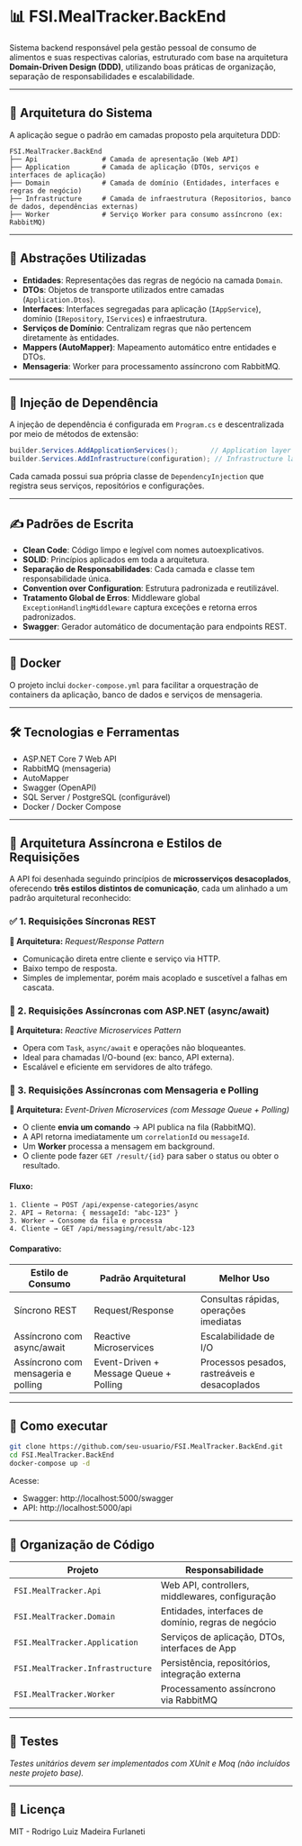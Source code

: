 ﻿
# 📊 FSI.MealTracker.BackEnd

Sistema backend responsável pela gestão pessoal de consumo de alimentos e suas respectivas calorias, estruturado com base na arquitetura **Domain-Driven Design (DDD)**, utilizando boas práticas de organização, separação de responsabilidades e escalabilidade.

---

## 🧱 Arquitetura do Sistema

A aplicação segue o padrão em camadas proposto pela arquitetura DDD:

```
FSI.MealTracker.BackEnd
├── Api                # Camada de apresentação (Web API)
├── Application        # Camada de aplicação (DTOs, serviços e interfaces de aplicação)
├── Domain             # Camada de domínio (Entidades, interfaces e regras de negócio)
├── Infrastructure     # Camada de infraestrutura (Repositorios, banco de dados, dependências externas)
├── Worker             # Serviço Worker para consumo assíncrono (ex: RabbitMQ)
```

---

## 🧩 Abstrações Utilizadas

- **Entidades**: Representações das regras de negócio na camada `Domain`.
- **DTOs**: Objetos de transporte utilizados entre camadas (`Application.Dtos`).
- **Interfaces**: Interfaces segregadas para aplicação (`IAppService`), domínio (`IRepository`, `IServices`) e infraestrutura.
- **Serviços de Domínio**: Centralizam regras que não pertencem diretamente às entidades.
- **Mappers (AutoMapper)**: Mapeamento automático entre entidades e DTOs.
- **Mensageria**: Worker para processamento assíncrono com RabbitMQ.

---

## 💉 Injeção de Dependência

A injeção de dependência é configurada em `Program.cs` e descentralizada por meio de métodos de extensão:

```csharp
builder.Services.AddApplicationServices();        // Application layer
builder.Services.AddInfrastructure(configuration); // Infrastructure layer
```

Cada camada possui sua própria classe de `DependencyInjection` que registra seus serviços, repositórios e configurações.

---

## ✍️ Padrões de Escrita

- **Clean Code**: Código limpo e legível com nomes autoexplicativos.
- **SOLID**: Princípios aplicados em toda a arquitetura.
- **Separação de Responsabilidades**: Cada camada e classe tem responsabilidade única.
- **Convention over Configuration**: Estrutura padronizada e reutilizável.
- **Tratamento Global de Erros**: Middleware global `ExceptionHandlingMiddleware` captura exceções e retorna erros padronizados.
- **Swagger**: Gerador automático de documentação para endpoints REST.

---

## 🐳 Docker

O projeto inclui `docker-compose.yml` para facilitar a orquestração de containers da aplicação, banco de dados e serviços de mensageria.

---

## 🛠️ Tecnologias e Ferramentas

- ASP.NET Core 7 Web API
- RabbitMQ (mensageria)
- AutoMapper
- Swagger (OpenAPI)
- SQL Server / PostgreSQL (configurável)
- Docker / Docker Compose

---

## 📡 Arquitetura Assíncrona e Estilos de Requisições

A API foi desenhada seguindo princípios de **microsserviços desacoplados**, oferecendo **três estilos distintos de comunicação**, cada um alinhado a um padrão arquitetural reconhecido:

### ✅ 1. Requisições Síncronas REST
**🔹 Arquitetura:** _Request/Response Pattern_

- Comunicação direta entre cliente e serviço via HTTP.
- Baixo tempo de resposta.
- Simples de implementar, porém mais acoplado e suscetível a falhas em cascata.

### 🔄 2. Requisições Assíncronas com ASP.NET (async/await)
**🔹 Arquitetura:** _Reactive Microservices Pattern_

- Opera com `Task`, `async/await` e operações não bloqueantes.
- Ideal para chamadas I/O-bound (ex: banco, API externa).
- Escalável e eficiente em servidores de alto tráfego.

### 📨 3. Requisições Assíncronas com Mensageria e Polling
**🔹 Arquitetura:** _Event-Driven Microservices (com Message Queue + Polling)_

- O cliente **envia um comando** → API publica na fila (RabbitMQ).
- A API retorna imediatamente um `correlationId` ou `messageId`.
- Um **Worker** processa a mensagem em background.
- O cliente pode fazer `GET /result/{id}` para saber o status ou obter o resultado.

#### Fluxo:
```
1. Cliente → POST /api/expense-categories/async
2. API → Retorna: { messageId: "abc-123" }
3. Worker → Consome da fila e processa
4. Cliente → GET /api/messaging/result/abc-123
```

#### Comparativo:

| Estilo de Consumo                      | Padrão Arquitetural                 | Melhor Uso                                |
|---------------------------------------|-------------------------------------|--------------------------------------------|
| Síncrono REST                         | Request/Response                    | Consultas rápidas, operações imediatas     |
| Assíncrono com async/await            | Reactive Microservices              | Escalabilidade de I/O                      |
| Assíncrono com mensageria e polling   | Event-Driven + Message Queue + Polling | Processos pesados, rastreáveis e desacoplados |

---

## 🚀 Como executar

```bash
git clone https://github.com/seu-usuario/FSI.MealTracker.BackEnd.git
cd FSI.MealTracker.BackEnd
docker-compose up -d
```

Acesse:
- Swagger: http://localhost:5000/swagger
- API: http://localhost:5000/api

---

## 📂 Organização de Código

| Projeto                            | Responsabilidade                                   |
|-----------------------------------|----------------------------------------------------|
| `FSI.MealTracker.Api`      | Web API, controllers, middlewares, configuração    |
| `FSI.MealTracker.Domain`   | Entidades, interfaces de domínio, regras de negócio|
| `FSI.MealTracker.Application` | Serviços de aplicação, DTOs, interfaces de App     |
| `FSI.MealTracker.Infrastructure` | Persistência, repositórios, integração externa  |
| `FSI.MealTracker.Worker`   | Processamento assíncrono via RabbitMQ              |

---

## 🧪 Testes

*Testes unitários devem ser implementados com XUnit e Moq (não incluídos neste projeto base).*

---

## 📃 Licença

MIT - Rodrigo Luiz Madeira Furlaneti
